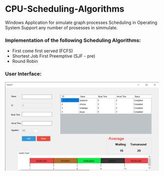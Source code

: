 # CPU-Scheduling-Algorithms

Windows Application for simulate graph processes Scheduling in Operating System Support any number of prosesses in simmulate.

### Implementation of the following Scheduling Algorithms:
- First come first served (FCFS)
- Shortest Job First Preemptive (SJF - pre)
- Round Robin


### User Interface:

![cpu](https://github.com/AhmedIssa11/CPU-Scheduling-Algorithms/blob/master/cpu_sched.png)
